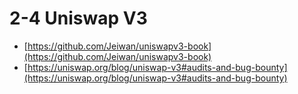 # 2-4 Uniswap V3
- [https://github.com/Jeiwan/uniswapv3-book](https://github.com/Jeiwan/uniswapv3-book)
- [https://uniswap.org/blog/uniswap-v3#audits-and-bug-bounty](https://uniswap.org/blog/uniswap-v3#audits-and-bug-bounty)